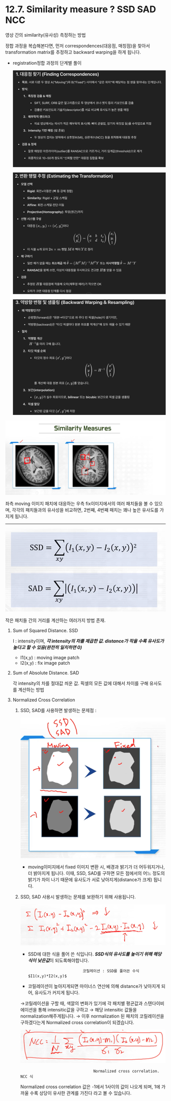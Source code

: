 # 12.7. Similarity measure ? SSD SAD NCC

영상 간의 similarity(유사성) 측정하는 방법

정합 과정을 복습해본다면, 먼저  correspondences(대응점, 매칭점)을 찾아서 transformation matrix를 추정하고 backward warping을 하게 됩니다.

- registration정합 과정의 단계별 풀이
    
    ![스크린샷 2025-06-29 09.52.29.png](/assets/의료인공지능/12_7_Similarity_measure_SSD_SAD_NCC/image_1.png)
    
    ![스크린샷 2025-06-29 09.52.42.png](/assets/의료인공지능/12_7_Similarity_measure_SSD_SAD_NCC/image_2.png)
    
    ![스크린샷 2025-06-29 09.53.00.png](/assets/의료인공지능/12_7_Similarity_measure_SSD_SAD_NCC/image_3.png)
    

![스크린샷 2025-06-29 10.09.33.png](/assets/의료인공지능/12_7_Similarity_measure_SSD_SAD_NCC/image_4.png)

좌측 moving 이미지 패치에 대응하는 우측 fix이미지에서의 여러 패치들을 볼 수 있으며, 각각의 패치들과의 유사성을 비교하면, 2번째, 4번째 패치는 꽤나 높은 유사도를 가지게 됩니다.

---

![스크린샷 2025-06-29 10.14.13.png](/assets/의료인공지능/12_7_Similarity_measure_SSD_SAD_NCC/image_5.png)

작은 패치들 간의 거리를 계산하는 여러가지 방법 존재.

1. Sum of Squared Distance. SSD
    
    I : intensity이며, ***각 intensity의 차를 제곱한 값. distance가 작을 수록 유사도가 높다고 할 수 있음(완전히 일치하면 0)***
    
    - I1(x,y) : moving image patch
    - I2(x,y) : fix image patch
2. Sum of Absolute Distance. SAD
    
    각 intensity의 차를 절대값 씌운 값. 픽셀의 모든 값에 대해서 차이를 구해 유사도를 계산하는 방법
    
3. Normalized Cross Correlation
    1. SSD, SAD를 사용하면 발생하는 문제점 : 
        
        ![스크린샷 2025-06-29 10.30.09.png](/assets/의료인공지능/12_7_Similarity_measure_SSD_SAD_NCC/image_6.png)
        
        - moving이미지에서 fixed 이미지 변환 시, 배경과 밝기가 더 어두워지거나, 더 밝아지게 됩니다. 이때, SSD, SAD를 구하면 모든 점에서의 어느 정도의 밝기가 차이 나기 때문에 유사도가 서로 낮아지게(distance가 크게) 됩니다.
    2. SSD, SAD 사용시 발생하는 문제를 보완하기 위해 사용됩니다. 
        
        ![스크린샷 2025-06-29 12.34.08.png](/assets/의료인공지능/12_7_Similarity_measure_SSD_SAD_NCC/image_7.png)
        
        - SSD에 대한 식을 풀어 쓴 식입니다. ***SSD식의 유사도를 높이기 위해 해당 식이 낮은값***이 되도록해야합니다.
        
                                      코릴레이션 : SSD를 풀어쓴 수식 $I1(x,y)*I2(x,y)$
        
        - 코릴레이션이 높아지게되면 마이너스 연산에 의해 distance가 낮아지게 되어, 유사도가 커지게 됩니다.
        
        →코릴레이션을 구할 때, 색깔의 변화가 있기에 각 패치별 평균값과 스텐다이비에이션을 통해 intensitic값을 구하고 
        → 해당 intensitic 값들을 normalization해주게됩니다. 
        → 이후 normalization 된 패치의 코릴레이션을 구하겠다는게 Normalized cross correlation이 되겠습니다.
        
        ![스크린샷 2025-06-29 14.40.28.png](/assets/의료인공지능/12_7_Similarity_measure_SSD_SAD_NCC/image_8.png)
        
                                           Normalized cross correlation. NCC 식
        
        Normalized cross correlation 값은 -1에서 1사이의 값이 나오게 되며, 1에 가까울 수록 상당이 유사한 관계를 가진다 라고 볼 수 있습니다.
